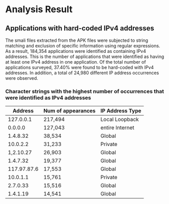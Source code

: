 Analysis Result
====

## Applications with hard-coded IPv4 addresses

The smali files extracted from the APK files were subjected to string matching and exclusion of specific information using regular expressions. As a result, 184,354 applications were identified as containing IPv4 addresses. This is the number of applications that were identified as having at least one IPv4 address in one application.
Of the total number of applications surveyed, 37.40% were found to be hard-coded with IPv4 addresses.
In addition, a total of 24,980 different IP address occurrences were observed.

### Character strings with the highest number of occurrences that were identified as IPv4 addresses

| Address | Num of appearances | IP Address Type |
----|----|----
| 127.0.0.1 | 217,494 | Local Loopback |
| 0.0.0.0 | 127,043 | entire Internet |
| 1.4.8.32 | 38,534 | Global |
| 10.0.2.2 | 31,233 | Private |
| 1,2.10.27 | 26,903 | Global |
| 1.4.7.32 | 19,377 | Global |
| 117.97.87.6 | 17,553 | Global  |
| 10.0.1.1 | 15,761 | Private  |
| 2.7.0.33 | 15,516 | Global  |
| 1.4.1.19 | 14,541 | Global |

